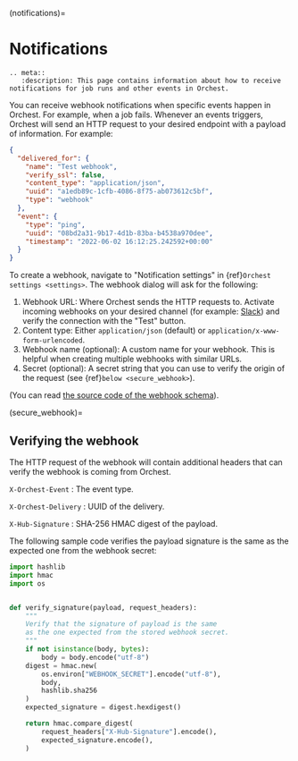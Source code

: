 (notifications)=

# Notifications

```{eval-rst}
.. meta::
   :description: This page contains information about how to receive notifications for job runs and other events in Orchest.
```

You can receive webhook notifications when specific events happen in Orchest. For example, when a job fails. Whenever an events triggers, Orchest will send an HTTP request to your desired endpoint with a payload of information. For example:

```json
{
  "delivered_for": {
    "name": "Test webhook",
    "verify_ssl": false,
    "content_type": "application/json",
    "uuid": "a1edb89c-1cfb-4086-8f75-ab073612c5bf",
    "type": "webhook"
  },
  "event": {
    "type": "ping",
    "uuid": "08bd2a31-9b17-4d1b-83ba-b4538a970dee",
    "timestamp": "2022-06-02 16:12:25.242592+00:00"
  }
}
```

To create a webhook, navigate to "Notification settings" in {ref}`Orchest settings <settings>`. The webhook dialog will ask for the following:

1. Webhook URL: Where Orchest sends the HTTP requests to. Activate incoming webhooks on your desired channel (for example: [Slack]) and verify the connection with the "Test" button.
1. Content type: Either `application/json` (default) or `application/x-www-form-urlencoded`.
1. Webhook name (optional): A custom name for your webhook. This is helpful when creating multiple webhooks with similar URLs.
1. Secret (optional): A secret string that you can use to verify the origin of the request (see {ref}`below <secure_webhook>`).

[Slack]: https://slack.com/intl/en-gb/help/articles/115005265063-Incoming-webhooks-for-Slack

(You can read [the source code of the webhook schema]).

[the source code of the webhook schema]: https://github.com/orchest/orchest/blob/v2022.06.2/services/orchest-api/app/app/schema.py#L885-L905

(secure_webhook)=

## Verifying the webhook

The HTTP request of the webhook will contain additional headers that can verify the webhook is coming from Orchest.

`X-Orchest-Event`
: The event type.

`X-Orchest-Delivery`
: UUID of the delivery.

`X-Hub-Signature`
: SHA-256 HMAC digest of the payload.

The following sample code verifies the payload signature is the same as the expected one from the webhook secret:

```python
import hashlib
import hmac
import os


def verify_signature(payload, request_headers):
    """
    Verify that the signature of payload is the same
    as the one expected from the stored webhook secret.
    """
    if not isinstance(body, bytes):
        body = body.encode("utf-8")
    digest = hmac.new(
        os.environ["WEBHOOK_SECRET"].encode("utf-8"),
        body,
        hashlib.sha256
    )
    expected_signature = digest.hexdigest()

    return hmac.compare_digest(
        request_headers["X-Hub-Signature"].encode(),
        expected_signature.encode(),
    )
```
